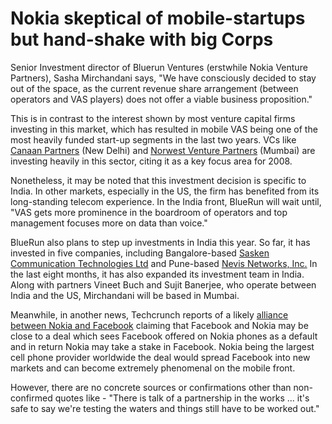 # Nokia skeptical of mobile-startups but hand-shake with big Corps

Senior Investment director of Bluerun Ventures (erstwhile Nokia Venture Partners), Sasha Mirchandani says, "We have consciously decided to stay out of the space, as the current revenue share arrangement (between operators and VAS players) does not offer a viable business proposition."

This is in contrast to the interest shown by most venture capital firms investing in this market, which has resulted in mobile VAS being one of the most heavily funded start-up segments in the last two years. VCs like <a href="http://www.canaanpartners.com/">Canaan Partners</a> (New Delhi) and <a href="http://www.nvp.com/">Norwest Venture Partners</a> (Mumbai) are investing heavily in this sector, citing it as a key focus area for 2008.

Nonetheless, it may be noted that this investment decision is specific to India. In other markets, especially in the US, the firm has benefited from its long-standing telecom experience. In the India front, BlueRun will wait until, "VAS gets more prominence in the boardroom of operators and top management focuses more on data than voice."

BlueRun also plans to step up investments in India this year. So far, it has invested in five companies, including Bangalore-based <a href="http://www.sasken.com/">Sasken Communication Technologies Ltd</a> and Pune-based <a href="http://www.nevisnetworks.com/">Nevis Networks, Inc.</a> In the last eight months, it has also expanded its investment team in India. Along with partners Vineet Buch and Sujit Banerjee, who operate between India and the US, Mirchandani will be based in Mumbai.

Meanwhile, in another news, Techcrunch reports of a likely <a href="http://www.techcrunch.com/2008/01/20/nokia-to-invest-in-facebook/">alliance between Nokia and Facebook</a> claiming that Facebook and Nokia may be close to a deal which sees Facebook offered on Nokia phones as a default and in return Nokia may take a stake in Facebook. Nokia being the largest cell phone provider worldwide the deal would spread Facebook into new markets and can become extremely phenomenal on the mobile front.

However, there are no concrete sources or confirmations other than non-confirmed quotes like - "There is talk of a partnership in the works ... it's safe to say we're testing the waters and things still have to be worked out."
